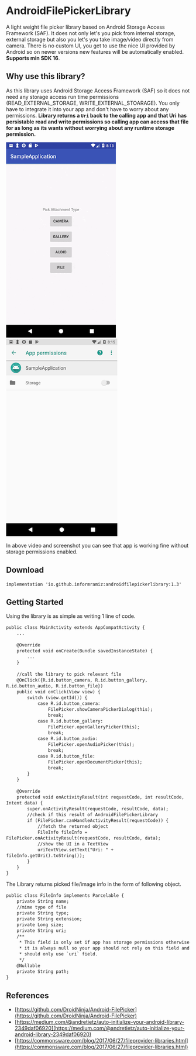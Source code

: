 # AndroidFilePickerLibrary
 A light weight file picker library based on Android Storage Access Framework (SAF). It does not only let's you pick from internal storage, external storage but also you let's you take image/video directly from camera. There is no custom UI, you get to use the nice UI provided by Android so on newer versions new features will be automatically enabled. **Supports min SDK 16**. 
 
## Why use this library?
 
As this library uses Android Storage Access Framework (SAF) so it does not need any storage access run time permissions (READ_EXTERNAL_STORAGE, WRITE_EXTERNAL_STOARAGE). You only have to integrate it into your app and don't have to worry about any permissions. **Library returns a `Uri` back to the calling app and that Uri has persistable read and write permissions so calling app can access that file for as long as its wants without worrying about any runtime storage permission.** 
 
![animation](docs-data/video.gif)    ![permissions-screenshot](docs-data/permissions-screenshot.png)

In above video and screenshot you can see that app is working fine without storage permissions enabled.

## Download
```
implementation 'io.github.informramiz:androidfilepickerlibrary:1.3'
```

## Getting Started

Using the library is as simple as writing 1 line of code. 

```
public class MainActivity extends AppCompatActivity {
   	...
   	
    @Override
    protected void onCreate(Bundle savedInstanceState) {
        ...
    }

	//call the library to pick relevant file
    @OnClick({R.id.button_camera, R.id.button_gallery, R.id.button_audio, R.id.button_file})
    public void onClick(View view) {
        switch (view.getId()) {
            case R.id.button_camera:
                FilePicker.showCameraPickerDialog(this);
                break;
            case R.id.button_gallery:
                FilePicker.openGalleryPicker(this);
                break;
            case R.id.button_audio:
                FilePicker.openAudioPicker(this);
                break;
            case R.id.button_file:
                FilePicker.openDocumentPicker(this);
                break;
        }
    }

    @Override
    protected void onActivityResult(int requestCode, int resultCode, Intent data) {
        super.onActivityResult(requestCode, resultCode, data);
        //check if this result of AndroidFilePickerLibrary
        if (FilePicker.canHandleActivityResult(requestCode)) {
            //fetch the returned object
            FileInfo fileInfo = FilePicker.onActivityResult(requestCode, resultCode, data);
            //show the UI in a TextView
            uriTextView.setText("Uri: " + fileInfo.getUri().toString());
        }
    }
}
```

The Library returns picked file/image info in the form of following object.

```
public class FileInfo implements Parcelable {
    private String name;
    //mime type of file
    private String type;
    private String extension;
    private Long size;
    private String uri;
    /**
     * This field is only set if app has storage permissions otherwise
     * it is always null so your app should not rely on this field and
     * should only use `uri` field.
     */
    @Nullable
    private String path;
}
```

## References

- [https://github.com/DroidNinja/Android-FilePicker](https://github.com/DroidNinja/Android-FilePicker)
- [https://medium.com/@andretietz/auto-initialize-your-android-library-2349daf06920](https://medium.com/@andretietz/auto-initialize-your-android-library-2349daf06920)
- [https://commonsware.com/blog/2017/06/27/fileprovider-libraries.html](https://commonsware.com/blog/2017/06/27/fileprovider-libraries.html)
